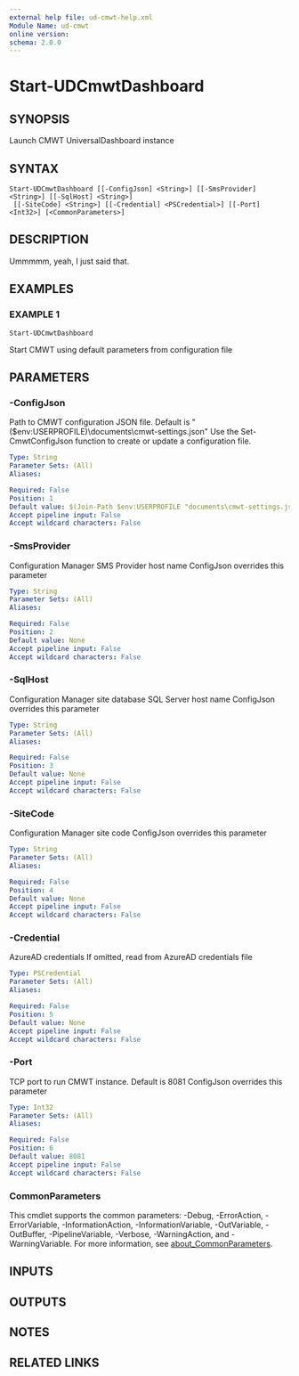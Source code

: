 ```yaml
---
external help file: ud-cmwt-help.xml
Module Name: ud-cmwt
online version:
schema: 2.0.0
---
```


# Start-UDCmwtDashboard

## SYNOPSIS
Launch CMWT UniversalDashboard instance

## SYNTAX

```
Start-UDCmwtDashboard [[-ConfigJson] <String>] [[-SmsProvider] <String>] [[-SqlHost] <String>]
 [[-SiteCode] <String>] [[-Credential] <PSCredential>] [[-Port] <Int32>] [<CommonParameters>]
```

## DESCRIPTION
Ummmmm, yeah, I just said that.

## EXAMPLES

### EXAMPLE 1
```
Start-UDCmwtDashboard
```

Start CMWT using default parameters from configuration file

## PARAMETERS

### -ConfigJson
Path to CMWT configuration JSON file.
Default is "($env:USERPROFILE)\documents\cmwt-settings.json"
Use the Set-CmwtConfigJson function to create or update a configuration file.

```yaml
Type: String
Parameter Sets: (All)
Aliases:

Required: False
Position: 1
Default value: $(Join-Path $env:USERPROFILE "documents\cmwt-settings.json")
Accept pipeline input: False
Accept wildcard characters: False
```

### -SmsProvider
Configuration Manager SMS Provider host name
ConfigJson overrides this parameter

```yaml
Type: String
Parameter Sets: (All)
Aliases:

Required: False
Position: 2
Default value: None
Accept pipeline input: False
Accept wildcard characters: False
```

### -SqlHost
Configuration Manager site database SQL Server host name
ConfigJson overrides this parameter

```yaml
Type: String
Parameter Sets: (All)
Aliases:

Required: False
Position: 3
Default value: None
Accept pipeline input: False
Accept wildcard characters: False
```

### -SiteCode
Configuration Manager site code
ConfigJson overrides this parameter

```yaml
Type: String
Parameter Sets: (All)
Aliases:

Required: False
Position: 4
Default value: None
Accept pipeline input: False
Accept wildcard characters: False
```

### -Credential
AzureAD credentials
If omitted, read from AzureAD credentials file

```yaml
Type: PSCredential
Parameter Sets: (All)
Aliases:

Required: False
Position: 5
Default value: None
Accept pipeline input: False
Accept wildcard characters: False
```

### -Port
TCP port to run CMWT instance.
Default is 8081
ConfigJson overrides this parameter

```yaml
Type: Int32
Parameter Sets: (All)
Aliases:

Required: False
Position: 6
Default value: 8081
Accept pipeline input: False
Accept wildcard characters: False
```

### CommonParameters
This cmdlet supports the common parameters: -Debug, -ErrorAction, -ErrorVariable, -InformationAction, -InformationVariable, -OutVariable, -OutBuffer, -PipelineVariable, -Verbose, -WarningAction, and -WarningVariable. For more information, see [about_CommonParameters](http://go.microsoft.com/fwlink/?LinkID=113216).

## INPUTS

## OUTPUTS

## NOTES

## RELATED LINKS
